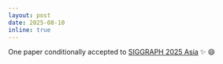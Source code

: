 ```yaml
---
layout: post
date: 2025-08-10
inline: true
---
```


One paper conditionally accepted to [SIGGRAPH 2025 Asia](https://asia.siggraph.org/2025/) :sparkles: :smile:
